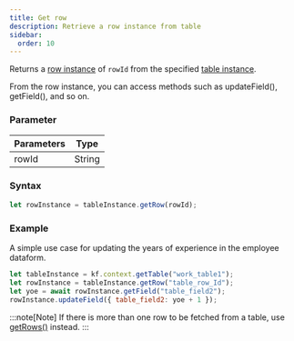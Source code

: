 ```yaml
---
title: Get row
description: Retrieve a row instance from table
sidebar:
  order: 10
---
```


Returns a [row instance](/form/table/row/) of `rowId` from the specified
[table instance](/form/gettable/).

From the row instance, you can access methods such as updateField(), getField(), and so on.

### Parameter

| Parameters | Type   |
| ---------- | ------ |
| rowId      | String |

### Syntax

```js
let rowInstance = tableInstance.getRow(rowId);
```

### Example

A simple use case for updating the years of experience in the employee dataform.

```js
let tableInstance = kf.context.getTable("work_table1");
let rowInstance = tableInstance.getRow("table_row_Id");
let yoe = await rowInstance.getField("table_field2");
rowInstance.updateField({ table_field2: yoe + 1 });
```

:::note[Note]
If there is more than one row to be fetched from a table, use
[getRows()](/form/table/getrows/) instead.
:::
